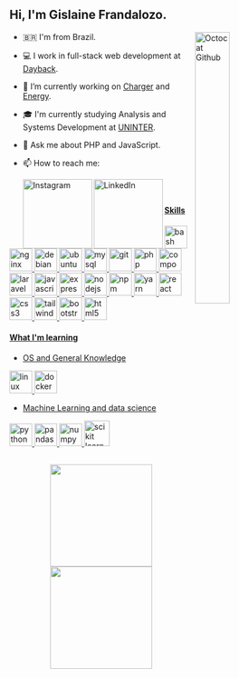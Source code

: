 ## Hi, I'm Gislaine Frandalozo.


<img align="right" src="https://github.com/GislaineFrandalozo/GislaineFrandalozo/blob/main/octocat-1681883435362.png" alt="Octocat Github" style="display: inline-block; width: 35%;">

- 🇧🇷 I'm from Brazil.
- 💻 I work in full-stack web development at [Dayback](https://br.linkedin.com/company/daybackbr). 
- 🔭 I’m currently working on [Charger](https://charger.dayback.com.br/) and [Energy](https://usuario.dayback.com.br).
- 🎓 I'm currently studying Analysis and Systems Development at [UNINTER](https://www.uninter.com/).
- 💬 Ask me about PHP and JavaScript.
- 📫 How to reach me: 


  
  <a href="https://www.instagram.com/GislaineFrandalozo" target="_blank"><img align="left" alt="Instagram" width="122px" src="https://img.shields.io/badge/Instagram-E4405F?style=for-the-badge&logo=instagram&logoColor=white" />
  
<a href="https://www.linkedin.com/in/gislaine-frandalozo-developer/" target="_blank"><img align="left" alt="LinkedIn" width="122px" src="https://img.shields.io/badge/LinkedIn-0077B5?style=for-the-badge&logo=linkedin&logoColor=white" />

  </br>
  
##

#### Skills
  <div>
    <img title="bash" alt="bash" width="40" height="40" src="https://cdn.jsdelivr.net/gh/devicons/devicon/icons/bash/bash-original.svg" />
    <img title="nginx" alt="nginx" width="40" height="40" src="https://cdn.jsdelivr.net/gh/devicons/devicon/icons/nginx/nginx-original.svg" />
    <img title="debian" alt="debian" width="40" height="40" src="https://cdn.jsdelivr.net/gh/devicons/devicon/icons/debian/debian-original.svg" /> 
    <img title="ubuntu" alt="ubuntu" width="40" height="40" src="https://cdn.jsdelivr.net/gh/devicons/devicon/icons/ubuntu/ubuntu-plain.svg" />
    <img title="mysql" alt="mysql" width="40" height="40" src="https://cdn.jsdelivr.net/gh/devicons/devicon/icons/mysql/mysql-original.svg" />
    <img title="git" alt="git" width="40" height="40" src="https://cdn.jsdelivr.net/gh/devicons/devicon/icons/git/git-original.svg" />
    <img title="php" alt="php" width="40" height="40" src="https://cdn.jsdelivr.net/gh/devicons/devicon/icons/php/php-original.svg" />
    <img title="composer" alt="composer" width="40" height="40" src="https://cdn.jsdelivr.net/gh/devicons/devicon/icons/composer/composer-original.svg" /> 
    <img title="laravel" alt="laravel" width="40" height="40" src="https://cdn.jsdelivr.net/gh/devicons/devicon/icons/laravel/laravel-plain.svg" />
    <img title="javascript" alt="javascript" width="40" height="40" src="https://cdn.jsdelivr.net/gh/devicons/devicon/icons/javascript/javascript-original.svg" />
    <img title="express" alt="express" width="40" height="40" src="https://cdn.jsdelivr.net/gh/devicons/devicon/icons/express/express-original.svg" />
    <img title="nodejs" alt="nodejs" width="40" height="40" src="https://cdn.jsdelivr.net/gh/devicons/devicon/icons/nodejs/nodejs-original.svg" />
    <img title="npm" alt="npm" width="40" height="40" src="https://cdn.jsdelivr.net/gh/devicons/devicon/icons/npm/npm-original-wordmark.svg" />
    <img title="yarn" alt="yarn" width="40" height="40" src="https://cdn.jsdelivr.net/gh/devicons/devicon/icons/yarn/yarn-original.svg" />
    <img title="react" alt="react" width="40" height="40" src="https://cdn.jsdelivr.net/gh/devicons/devicon/icons/react/react-original.svg" />
    <img title="css3" alt="css3" width="40" height="40" src="https://cdn.jsdelivr.net/gh/devicons/devicon/icons/css3/css3-original.svg" />
    <img title="tailwindcss" alt="tailwindcss" width="40" height="40" src="https://cdn.jsdelivr.net/gh/devicons/devicon/icons/tailwindcss/tailwindcss-plain.svg" />
    <img title="bootstrap" alt="bootstrap" width="40" height="40" src="https://cdn.jsdelivr.net/gh/devicons/devicon/icons/bootstrap/bootstrap-original.svg" />
    <img title="html5" alt="html5" width="40" height="40" src="https://cdn.jsdelivr.net/gh/devicons/devicon/icons/html5/html5-original.svg" />                   
    
  </div>
          
  
#### What I'm learning
  
  - OS and General Knowledge
  
  
   <div>   
     <img title="linux" alt="linux" width="40" height="40" src="https://cdn.jsdelivr.net/gh/devicons/devicon/icons/linux/linux-original.svg" />
      <img title="docker" alt="docker" width="40" height="40" src="https://icongr.am/devicon/docker-original.svg?size=128&color=currentColor" />
  </div>
  
  
  - Machine Learning and data science 
  
  
  <div>
  <img title="python" alt="python" width="40" height="40" src="https://icongr.am/devicon/python-original.svg?size=128&color=currentColor" />
  <img title="pandas" alt="pandas" width="40" height="40" src="https://cdn.jsdelivr.net/gh/devicons/devicon/icons/pandas/pandas-original.svg" />
  <img title="numpy" alt="numpy" width="40" height="40"  src="https://cdn.jsdelivr.net/gh/devicons/devicon/icons/numpy/numpy-original.svg" />
  <img title="scikit learn" alt="scikit learn" width="45" height="45" src="https://upload.wikimedia.org/wikipedia/commons/0/05/Scikit_learn_logo_small.svg" />
  </div>
  
  
  
##  
  
  
<p align="center">
  
  <a href="https://github.com/GislaineFrandalozo">
  
  <img height="180em" src="https://github-readme-stats-eight-theta.vercel.app/api/top-langs/?username=GislaineFrandalozo&layout=compact&langs_count=8&theme=algolia"/>
  
  <img height="180em" src="https://github-readme-stats-eight-theta.vercel.app/api?username=GislaineFrandalozo&show_icons=true&theme=algolia&include_all_commits=true&count_private=true"/>

  </a>
  
</p>
